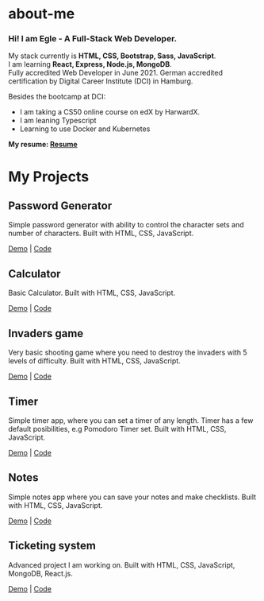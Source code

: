 # about-me

### Hi! I am Egle - A Full-Stack Web Developer.

My stack currently is **HTML, CSS, Bootstrap, Sass, JavaScript**.  
I am learning **React, Express, Node.js, MongoDB**.  
Fully accredited Web Developer in June 2021. German accredited certification by Digital Career Institute (DCI) in Hamburg.  

Besides the bootcamp at DCI:
* I am taking a CS50 online course on edX by HarwardX.
* I am leaning Typescript
* Learning to use Docker and Kubernetes


**My resume: [Resume](https://eglehelms.dev/wp-content/uploads/2020/12/EgleH-CV.pdf)**  

# My Projects

## Password Generator

Simple password generator with ability to control the character sets and number of characters. Built with HTML, CSS, JavaScript.

[Demo](https://eglehelms.github.io/password-generator/) | [Code](https://github.com/EgleHelms/password-generator)

## Calculator

Basic Calculator.  Built with HTML, CSS, JavaScript.

[Demo](https://eglehelms.github.io/calculator/) | [Code](https://github.com/EgleHelms/calculator)

## Invaders game

Very basic shooting game where you need to destroy the invaders with 5 levels of difficulty.  Built with HTML, CSS, JavaScript.

[Demo](Link) | [Code](Link)

## Timer

Simple timer app, where you can set a timer of any length. Timer has a few default posibilities, e.g Pomodoro Timer set.  Built with HTML, CSS, JavaScript.

[Demo](Link) | [Code](Link)

## Notes

Simple notes app where you can save your notes and make checklists.  Built with HTML, CSS, JavaScript.

[Demo](Link) | [Code](Link)

## Ticketing system

Advanced project I am working on.  Built with HTML, CSS, JavaScript, MongoDB, React.js.

[Demo](Link) | [Code](Link)
